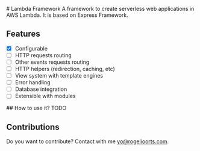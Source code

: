 # Lambda Framework
A framework to create serverless web applications in AWS Lambda. It is based
on Express Framework.

## Features

- [X] Configurable
- [ ] HTTP requests routing
- [ ] Other events requests routing
- [ ] HTTP helpers (redirection, caching, etc)
- [ ] View system with template engines
- [ ] Error handling
- [ ] Database integration
- [ ] Extensible with modules

## How to use it?
TODO

## Contributions

Do you want to contribute? Contact with me [yo@rogelioorts.com](mailto:yo@rogelioorts.com).
